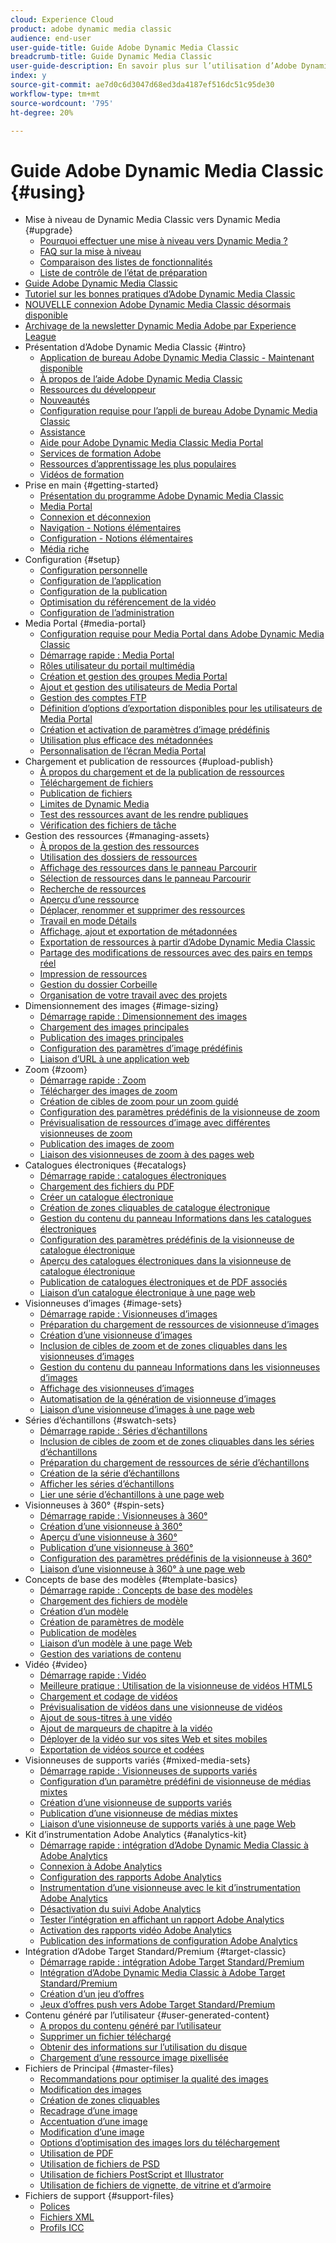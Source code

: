 ```yaml
---
cloud: Experience Cloud
product: adobe dynamic media classic
audience: end-user
user-guide-title: Guide Adobe Dynamic Media Classic
breadcrumb-title: Guide Dynamic Media Classic
user-guide-description: En savoir plus sur l’utilisation d’Adobe Dynamic Media Classic
index: y
source-git-commit: ae7d0c6d3047d68ed3da4187ef516dc51c95de30
workflow-type: tm+mt
source-wordcount: '795'
ht-degree: 20%

---
```



# Guide Adobe Dynamic Media Classic {#using}

+ Mise à niveau de Dynamic Media Classic vers Dynamic Media {#upgrade}
   + [Pourquoi effectuer une mise à niveau vers Dynamic Media ?](upgrade.md)
   + [FAQ sur la mise à niveau](upgrade-faq.md)
   + [Comparaison des listes de fonctionnalités](upgrade-feature-comparison.md)
   + [Liste de contrôle de l’état de préparation](upgrade-readiness.md)
+ [Guide Adobe Dynamic Media Classic](home.md)
+ [Tutoriel sur les bonnes pratiques d’Adobe Dynamic Media Classic](https://experienceleague.adobe.com/docs/experience-manager-learn/dynamic-media-classic-tutorial/overview.html)
+ [NOUVELLE connexion Adobe Dynamic Media Classic désormais disponible](new-ui-2020.md)
+ [Archivage de la newsletter Dynamic Media Adobe par Experience League](dynamic-media-newsletter.md)
+ Présentation d’Adobe Dynamic Media Classic {#intro}
   + [Application de bureau Adobe Dynamic Media Classic - Maintenant disponible](dynamic-media-classic-desktop-app.md)
   + [À propos de l’aide Adobe Dynamic Media Classic](introduction.md)
   + [Ressources du développeur](developer-resources.md)
   + [Nouveautés](whats-new.md)
   + [Configuration requise pour l’appli de bureau Adobe Dynamic Media Classic](system-requirements.md)
   + [Assistance](support.md)
   + [Aide pour Adobe Dynamic Media Classic Media Portal](help-dmc-media-portal.md)
   + [Services de formation Adobe](training-services.md)
   + [Ressources d’apprentissage les plus populaires](popular-resources.md)
   + [Vidéos de formation](training-videos.md)
+ Prise en main {#getting-started}
   + [Présentation du programme Adobe Dynamic Media Classic](dmc-platform-overview.md)
   + [Media Portal](media-portal.md)
   + [Connexion et déconnexion](signing-out.md)
   + [Navigation - Notions élémentaires](navigation-basics.md)
   + [Configuration - Notions élémentaires](setup-basics.md)
   + [Média riche](rich-media.md)
+ Configuration {#setup}
   + [Configuration personnelle](personal-setup.md)
   + [Configuration de l’application](application-setup.md)
   + [Configuration de la publication](publish-setup.md)
   + [Optimisation du référencement de la vidéo](video-seo-search-engine-optimization.md)
   + [Configuration de l’administration](administration-setup.md)
+ Media Portal {#media-portal}
   + [Configuration requise pour Media Portal dans Adobe Dynamic Media Classic](system-requirements-media-portal.md)
   + [Démarrage rapide : Media Portal](quick-start-media-portal-administration.md)
   + [Rôles utilisateur du portail multimédia](media-portal-user-roles.md)
   + [Création et gestion des groupes Media Portal](creating-media-portal-groups.md)
   + [Ajout et gestion des utilisateurs de Media Portal](adding-media-portal-users.md)
   + [Gestion des comptes FTP](ftp-accounts.md)
   + [Définition d’options d’exportation disponibles pour les utilisateurs de Media Portal](specifying-export-options-available-media.md)
   + [Création et activation de paramètres d’image prédéfinis](creating-enabling-image-presets.md)
   + [Utilisation plus efficace des métadonnées](making-efficient-metadata.md)
   + [Personnalisation de l’écran Media Portal](customizing-media-portal-screen.md)
+ Chargement et publication de ressources {#upload-publish}
   + [À propos du chargement et de la publication de ressources](about-asset-upload-publish.md)
   + [Téléchargement de fichiers](uploading-files.md)
   + [Publication de fichiers](publishing-files.md)
   + [Limites de Dynamic Media](limitations.md)
   + [Test des ressources avant de les rendre publiques](testing-assets-making-them-public.md)
   + [Vérification des fichiers de tâche](checking-job-files.md)
+ Gestion des ressources {#managing-assets}
   + [À propos de la gestion des ressources](about-managing-assets.md)
   + [Utilisation des dossiers de ressources](asset-folders.md)
   + [Affichage des ressources dans le panneau Parcourir](viewing-assets-browse-panel.md)
   + [Sélection de ressources dans le panneau Parcourir](selecting-assets-browse-panel.md)
   + [Recherche de ressources](searching-assets.md)
   + [Aperçu d’une ressource](previewing-asset.md)
   + [Déplacer, renommer et supprimer des ressources](moving-renaming-deleting-assets.md)
   + [Travail en mode Détails](detail-view.md)
   + [Affichage, ajout et exportation de métadonnées](viewing-adding-exporting-metadata.md)
   + [Exportation de ressources à partir d’Adobe Dynamic Media Classic](exporting-assets-from-dmc.md)
   + [Partage des modifications de ressources avec des pairs en temps réel](sharing-asset-changes-peers-real.md)
   + [Impression de ressources](printing-assets.md)
   + [Gestion du dossier Corbeille](trash-folder.md)
   + [Organisation de votre travail avec des projets](organizing-projects.md)
+ Dimensionnement des images {#image-sizing}
   + [Démarrage rapide : Dimensionnement des images](quick-start-image-sizing.md)
   + [Chargement des images principales](uploading-master-images.md)
   + [Publication des images principales](publishing-master-images.md)
   + [Configuration des paramètres d’image prédéfinis](setting-image-presets.md)
   + [Liaison d’URL à une application web](linking-urls-web-application.md)
+ Zoom {#zoom}
   + [Démarrage rapide : Zoom](quick-start-zoom.md)
   + [Télécharger des images de zoom](uploading-zoom-images.md)
   + [Création de cibles de zoom pour un zoom guidé](creating-zoom-targets-guided-zoom.md)
   + [Configuration des paramètres prédéfinis de la visionneuse de zoom](setting-zoom-viewer-presets.md)
   + [Prévisualisation de ressources d’image avec différentes visionneuses de zoom](previewing-image-assets-different-zoom.md)
   + [Publication des images de zoom](publishing-zoom-images.md)
   + [Liaison des visionneuses de zoom à des pages web](linking-zoom-viewers-web-pages.md)
+ Catalogues électroniques {#ecatalogs}
   + [Démarrage rapide : catalogues électroniques](quick-start-ecatalog.md)
   + [Chargement des fichiers du PDF](uploading-pdf-files.md)
   + [Créer un catalogue électronique](creating-ecatalog.md)
   + [Création de zones cliquables de catalogue électronique](creating-ecatalog-image-maps.md)
   + [Gestion du contenu du panneau Informations dans les catalogues électroniques](info-panel-content-ecatalog.md)
   + [Configuration des paramètres prédéfinis de la visionneuse de catalogue électronique](setting-ecatalog-viewer-presets.md)
   + [Aperçu des catalogues électroniques dans la visionneuse de catalogue électronique](previewing-ecatalogs-ecatalog-viewer.md)
   + [Publication de catalogues électroniques et de PDF associés](publishing-ecatalogs-associated-pdfs.md)
   + [Liaison d’un catalogue électronique à une page web](linking-ecatalog-web-page.md)
+ Visionneuses d’images {#image-sets}
   + [Démarrage rapide : Visionneuses d’images](quick-start-image-sets.md)
   + [Préparation du chargement de ressources de visionneuse d’images](preparing-image-set-assets-upload.md)
   + [Création d’une visionneuse d’images](creating-image-set.md)
   + [Inclusion de cibles de zoom et de zones cliquables dans les visionneuses d’images](including-zoom-targets-image-maps-image-sets.md)
   + [Gestion du contenu du panneau Informations dans les visionneuses d’images](info-panel-content-image-sets.md)
   + [Affichage des visionneuses d’images](viewing-image-sets.md)
   + [Automatisation de la génération de visionneuse d’images](automated-image-set-generation.md)
   + [Liaison d’une visionneuse d’images à une page web](linking-image-set-web-page.md)
+ Séries d’échantillons {#swatch-sets}
   + [Démarrage rapide : Séries d’échantillons](quick-start-swatch-sets.md)
   + [Inclusion de cibles de zoom et de zones cliquables dans les séries d’échantillons](including-zoom-targets-image-maps-swatch-sets.md)
   + [Préparation du chargement de ressources de série d’échantillons](preparing-swatch-set-assets-upload.md)
   + [Création de la série d’échantillons](creating-swatch-set.md)
   + [Afficher les séries d’échantillons](viewing-swatch-sets.md)
   + [Lier une série d’échantillons à une page web](linking-swatch-set-web-page.md)
+ Visionneuses à 360° {#spin-sets}
   + [Démarrage rapide : Visionneuses à 360°](quick-start-spin-sets.md)
   + [Création d’une visionneuse à 360°](creating-spin-set.md)
   + [Aperçu d’une visionneuse à 360°](previewing-spin-set.md)
   + [Publication d’une visionneuse à 360°](publishing-spin-set.md)
   + [Configuration des paramètres prédéfinis de la visionneuse à 360°](setting-spin-set-viewer-presets.md)
   + [Liaison d’une visionneuse à 360° à une page web](linking-spin-set-web-page.md)
+ Concepts de base des modèles {#template-basics}
   + [Démarrage rapide : Concepts de base des modèles](quick-start-template-basics.md)
   + [Chargement des fichiers de modèle](uploading-template-files.md)
   + [Création d’un modèle](creating-template.md)
   + [Création de paramètres de modèle](creating-template-parameters.md)
   + [Publication de modèles](publishing-templates.md)
   + [Liaison d’un modèle à une page Web](linking-template-web-page.md)
   + [Gestion des variations de contenu](content-variations.md)
+ Vidéo {#video}
   + [Démarrage rapide : Vidéo](quick-start-video.md)
   + [Meilleure pratique : Utilisation de la visionneuse de vidéos HTML5](best-practice-using-html5-video.md)
   + [Chargement et codage de vidéos](uploading-encoding-videos.md)
   + [Prévisualisation de vidéos dans une visionneuse de vidéos](previewing-videos-video-viewer.md)
   + [Ajout de sous-titres à une vidéo](adding-captions-video.md)
   + [Ajout de marqueurs de chapitre à la vidéo](adding-chapter-markers-video.md)
   + [Déployer de la vidéo sur vos sites Web et sites mobiles](deploying-video-websites-mobile-sites.md)
   + [Exportation de vidéos source et codées](exporting-source-encoded-videos.md)
+ Visionneuses de supports variés {#mixed-media-sets}
   + [Démarrage rapide : Visionneuses de supports variés](quick-start-mixed-media-sets.md)
   + [Configuration d’un paramètre prédéfini de visionneuse de médias mixtes](setting-mixed-media-set-viewer.md)
   + [Création d’une visionneuse de supports variés](creating-mixed-media-set.md)
   + [Publication d’une visionneuse de médias mixtes](publishing-mixed-media-set.md)
   + [Liaison d’une visionneuse de supports variés à une page Web](linking-mixed-media-set-web.md)
+ Kit d’instrumentation Adobe Analytics {#analytics-kit}
   + [Démarrage rapide : intégration d’Adobe Dynamic Media Classic à Adobe Analytics](quick-start-integrating-dmc-analytics.md)
   + [Connexion à Adobe Analytics](log-analytics.md)
   + [Configuration des rapports Adobe Analytics](configuring-analytics-reports.md)
   + [Instrumentation d’une visionneuse avec le kit d’instrumentation Adobe Analytics](instrumenting-viewer-using-analytics-instrumentation.md)
   + [Désactivation du suivi Adobe Analytics](disabling-analytics-tracking.md)
   + [Tester l’intégration en affichant un rapport Adobe Analytics](testing-integration-viewing-analytics-report.md)
   + [Activation des rapports vidéo Adobe Analytics](enabling-analytics-video-reports.md)
   + [Publication des informations de configuration Adobe Analytics](publishing-analytics-configuration-information.md)
+ Intégration d’Adobe Target Standard/Premium {#target-classic}
   + [Démarrage rapide : intégration Adobe Target Standard/Premium](quick-start-target-integration.md)
   + [Intégration d’Adobe Dynamic Media Classic à Adobe Target Standard/Premium](integrating-dmc-with-target.md)
   + [Création d’un jeu d’offres](creating-offer-set.md)
   + [Jeux d’offres push vers Adobe Target Standard/Premium](pushing-offer-sets-target.md)
+ Contenu généré par l’utilisateur {#user-generated-content}
   + [A propos du contenu généré par l’utilisateur](about-ugc.md)
   + [Supprimer un fichier téléchargé](deleting-uploaded-asset.md)
   + [Obtenir des informations sur l’utilisation du disque](getting-disk-usage-information.md)
   + [Chargement d’une ressource image pixellisée](uploading-image-asset-or-vector.md)
+ Fichiers de Principal {#master-files}
   + [Recommandations pour optimiser la qualité des images](best-practices-optimizing-quality-images.md)
   + [Modification des images](editing-images.md)
   + [Création de zones cliquables](creating-image-maps.md)
   + [Recadrage d’une image](cropping-image.md)
   + [Accentuation d’une image](sharpening-image.md)
   + [Modification d’une image](adjusting-image.md)
   + [Options d’optimisation des images lors du téléchargement](image-editing-options-upload.md)
   + [Utilisation de PDF](pdfs.md)
   + [Utilisation de fichiers de PSD](psd-files.md)
   + [Utilisation de fichiers PostScript et Illustrator](postscript-illustrator-files.md)
   + [Utilisation de fichiers de vignette, de vitrine et d’armoire](vignette-window-covering-cabinet-files.md)
+ Fichiers de support {#support-files}
   + [Polices](fonts.md)
   + [Fichiers XML](xml-files.md)
   + [Profils ICC](icc-profiles.md)
